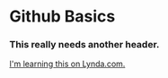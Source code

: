 Github Basics
=====================
### This really needs another header. 

[I'm learning this on Lynda.com.](http://lynda.com)
